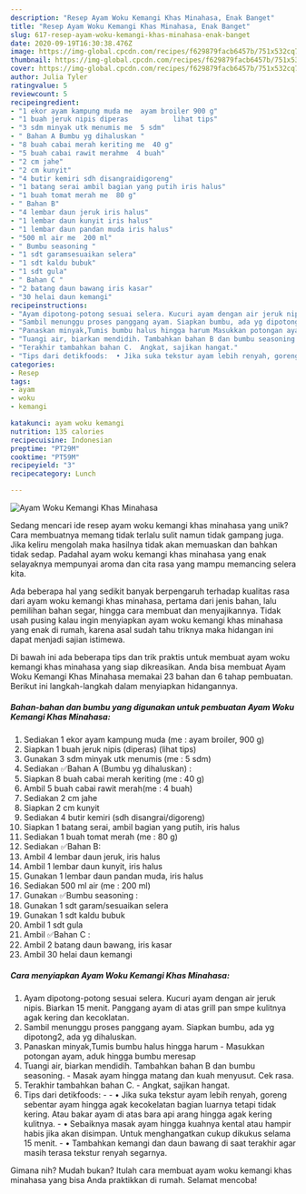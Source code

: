 ```yaml
---
description: "Resep Ayam Woku Kemangi Khas Minahasa, Enak Banget"
title: "Resep Ayam Woku Kemangi Khas Minahasa, Enak Banget"
slug: 617-resep-ayam-woku-kemangi-khas-minahasa-enak-banget
date: 2020-09-19T16:30:38.476Z
image: https://img-global.cpcdn.com/recipes/f629879facb6457b/751x532cq70/ayam-woku-kemangi-khas-minahasa-foto-resep-utama.jpg
thumbnail: https://img-global.cpcdn.com/recipes/f629879facb6457b/751x532cq70/ayam-woku-kemangi-khas-minahasa-foto-resep-utama.jpg
cover: https://img-global.cpcdn.com/recipes/f629879facb6457b/751x532cq70/ayam-woku-kemangi-khas-minahasa-foto-resep-utama.jpg
author: Julia Tyler
ratingvalue: 5
reviewcount: 5
recipeingredient:
- "1 ekor ayam kampung muda me  ayam broiler 900 g"
- "1 buah jeruk nipis diperas           lihat tips"
- "3 sdm minyak utk menumis me  5 sdm"
- " Bahan A Bumbu yg dihaluskan "
- "8 buah cabai merah keriting me  40 g"
- "5 buah cabai rawit merahme  4 buah"
- "2 cm jahe"
- "2 cm kunyit"
- "4 butir kemiri sdh disangraidigoreng"
- "1 batang serai ambil bagian yang putih iris halus"
- "1 buah tomat merah me  80 g"
- " Bahan B"
- "4 lembar daun jeruk iris halus"
- "1 lembar daun kunyit iris halus"
- "1 lembar daun pandan muda iris halus"
- "500 ml air me  200 ml"
- " Bumbu seasoning "
- "1 sdt garamsesuaikan selera"
- "1 sdt kaldu bubuk"
- "1 sdt gula"
- " Bahan C "
- "2 batang daun bawang iris kasar"
- "30 helai daun kemangi"
recipeinstructions:
- "Ayam dipotong-potong sesuai selera. Kucuri ayam dengan air jeruk nipis. Biarkan 15 menit. Panggang ayam di atas grill pan smpe kulitnya agak kering dan kecoklatan."
- "Sambil menunggu proses panggang ayam. Siapkan bumbu, ada yg dipotong2, ada yg dihaluskan."
- "Panaskan minyak,Tumis bumbu halus hingga harum Masukkan potongan ayam, aduk hingga bumbu meresap"
- "Tuangi air, biarkan mendidih. Tambahkan bahan B dan bumbu seasoning.  Masak ayam hingga matang dan kuah menyusut. Cek rasa."
- "Terakhir tambahkan bahan C.  Angkat, sajikan hangat."
- "Tips dari detikfoods:  • Jika suka tekstur ayam lebih renyah, goreng sebentar ayam hingga agak kecokelatan bagian luarnya tetapi tidak kering. Atau bakar ayam di atas bara api arang hingga agak kering kulitnya. • Sebaiknya masak ayam hingga kuahnya kental atau hampir habis jika akan disimpan. Untuk menghangatkan cukup dikukus selama 15 menit. • Tambahkan kemangi dan daun bawang di saat terakhir agar masih terasa tekstur renyah segarnya."
categories:
- Resep
tags:
- ayam
- woku
- kemangi

katakunci: ayam woku kemangi 
nutrition: 135 calories
recipecuisine: Indonesian
preptime: "PT29M"
cooktime: "PT59M"
recipeyield: "3"
recipecategory: Lunch

---
```



![Ayam Woku Kemangi Khas Minahasa](https://img-global.cpcdn.com/recipes/f629879facb6457b/751x532cq70/ayam-woku-kemangi-khas-minahasa-foto-resep-utama.jpg)

Sedang mencari ide resep ayam woku kemangi khas minahasa yang unik? Cara membuatnya memang tidak terlalu sulit namun tidak gampang juga. Jika keliru mengolah maka hasilnya tidak akan memuaskan dan bahkan tidak sedap. Padahal ayam woku kemangi khas minahasa yang enak selayaknya mempunyai aroma dan cita rasa yang mampu memancing selera kita.

Ada beberapa hal yang sedikit banyak berpengaruh terhadap kualitas rasa dari ayam woku kemangi khas minahasa, pertama dari jenis bahan, lalu pemilihan bahan segar, hingga cara membuat dan menyajikannya. Tidak usah pusing kalau ingin menyiapkan ayam woku kemangi khas minahasa yang enak di rumah, karena asal sudah tahu triknya maka hidangan ini dapat menjadi sajian istimewa.




Di bawah ini ada beberapa tips dan trik praktis untuk membuat ayam woku kemangi khas minahasa yang siap dikreasikan. Anda bisa membuat Ayam Woku Kemangi Khas Minahasa memakai 23 bahan dan 6 tahap pembuatan. Berikut ini langkah-langkah dalam menyiapkan hidangannya.

<!--inarticleads1-->

##### Bahan-bahan dan bumbu yang digunakan untuk pembuatan Ayam Woku Kemangi Khas Minahasa:

1. Sediakan 1 ekor ayam kampung muda (me : ayam broiler, 900 g)
1. Siapkan 1 buah jeruk nipis (diperas)           (lihat tips)
1. Gunakan 3 sdm minyak utk menumis (me : 5 sdm)
1. Sediakan  ✅Bahan A (Bumbu yg dihaluskan) :
1. Siapkan 8 buah cabai merah keriting (me : 40 g)
1. Ambil 5 buah cabai rawit merah(me : 4 buah)
1. Sediakan 2 cm jahe
1. Siapkan 2 cm kunyit
1. Sediakan 4 butir kemiri (sdh disangrai/digoreng)
1. Siapkan 1 batang serai, ambil bagian yang putih, iris halus
1. Sediakan 1 buah tomat merah (me : 80 g)
1. Sediakan  ✅Bahan B:
1. Ambil 4 lembar daun jeruk, iris halus
1. Ambil 1 lembar daun kunyit, iris halus
1. Gunakan 1 lembar daun pandan muda, iris halus
1. Sediakan 500 ml air (me : 200 ml)
1. Gunakan  ✅Bumbu seasoning :
1. Gunakan 1 sdt garam/sesuaikan selera
1. Gunakan 1 sdt kaldu bubuk
1. Ambil 1 sdt gula
1. Ambil  ✅Bahan C :
1. Ambil 2 batang daun bawang, iris kasar
1. Ambil 30 helai daun kemangi




<!--inarticleads2-->

##### Cara menyiapkan Ayam Woku Kemangi Khas Minahasa:

1. Ayam dipotong-potong sesuai selera. Kucuri ayam dengan air jeruk nipis. Biarkan 15 menit. Panggang ayam di atas grill pan smpe kulitnya agak kering dan kecoklatan.
1. Sambil menunggu proses panggang ayam. Siapkan bumbu, ada yg dipotong2, ada yg dihaluskan.
1. Panaskan minyak,Tumis bumbu halus hingga harum - Masukkan potongan ayam, aduk hingga bumbu meresap
1. Tuangi air, biarkan mendidih. Tambahkan bahan B dan bumbu seasoning.  - Masak ayam hingga matang dan kuah menyusut. Cek rasa.
1. Terakhir tambahkan bahan C.  - Angkat, sajikan hangat.
1. Tips dari detikfoods: -  - • Jika suka tekstur ayam lebih renyah, goreng sebentar ayam hingga agak kecokelatan bagian luarnya tetapi tidak kering. Atau bakar ayam di atas bara api arang hingga agak kering kulitnya. - • Sebaiknya masak ayam hingga kuahnya kental atau hampir habis jika akan disimpan. Untuk menghangatkan cukup dikukus selama 15 menit. - • Tambahkan kemangi dan daun bawang di saat terakhir agar masih terasa tekstur renyah segarnya.




Gimana nih? Mudah bukan? Itulah cara membuat ayam woku kemangi khas minahasa yang bisa Anda praktikkan di rumah. Selamat mencoba!
